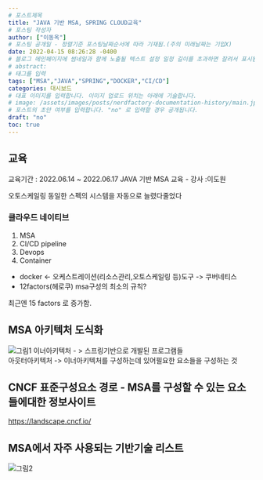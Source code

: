 ```yaml
---
# 포스트제목
title: "JAVA 기반 MSA, SPRING CLOUD교육"
# 포스팅 작성자
author: ["이동옥"] 
# 포스팅 공개일 - 정렬기준 포스팅날짜순서에 따라 기재됨.(주의 미래날짜는 기입X)
date: 2022-04-15 08:26:28 -0400
# 블로그 메인페이지에 썸네일과 함께 노출될 텍스트 설정 일정 길이를 초과하면 잘려서 표시됨.
# abstract:
# 태그를 입력
tags: ["MSA","JAVA","SPRING","DOCKER","CI/CD"]
categories: 대시보드
# 대표 이미지를 입력합니다. 이미지 업로드 위치는 아래에 기술합니다.
# image: /assets/images/posts/nerdfactory-documentation-history/main.jpg
# 포스트의 초안 여부를 입력합니다. "no" 로 입력할 경우 공개됩니다.
draft: "no"
toc: true
---
```

 
 ## 교육
 교육기간 : 2022.06.14 ~ 2022.06.17 
 JAVA 기반 MSA 교육 - 강사 :이도원
 
 오토스케일링
 동일한 스펙의 시스템을 자동으로 늘렸다줄었다
 
 ### 클라우드 네이티브
 1. MSA
 2. CI/CD pipeline
 3. Devops
 4. Container


 - docker <- 오케스트레이션(리소스관리,오토스케일링 등)도구 -> 쿠버네티스 
 - 12factors(헤로쿠) msa구성의 최소의 규칙?

최근엔 15 factors 로 증가함.

## MSA 아키텍처 도식화  
![그림1](https://user-images.githubusercontent.com/12209348/173479737-7e6d16e5-5cad-4daf-b87c-d79ab8abf3e6.png)
이너아키텍처 - > 스프링기반으로 개발된 프로그램들  
아웃터아키텍처 -> 이너아키텍처를 구성하는데 있어필요한 요소들을 구성하는 것  

## CNCF 표준구성요소 경로 -  MSA를 구성할 수 있는 요소들에대한 정보사이트
https://landscape.cncf.io/

## MSA에서 자주 사용되는 기반기술 리스트
![그림2](https://user-images.githubusercontent.com/12209348/173481608-09277965-281b-4e9c-afb8-8d90ab6cb085.png)

